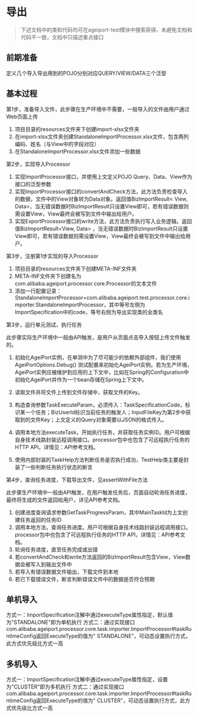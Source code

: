 # 导出

>下述文档中的类和代码均可在ageiport-test模块中搜索获得，未避免文档和代码不一致，文档中只描述重点接口

## 前期准备

定义几个导入导出用到的POJO分别对应QUERY/VIEW/DATA三个泛型

## 基本过程

第1步，准备导入文件，此步骤在生产环境中不需要，一般导入的文件由用户通过Web页面上传

1. 项目目录的resources文件夹下创建import-xlsx文件夹
2. 在import-xlsx文件夹创建StandaloneImportProcessor.xlsx文件，包含两列编码、姓名（与View中的字段对应）
3. 在StandaloneImportProcessor.xlsx文件添加一些数据

第2步，实现导入Processor

1. 实现ImportProcessor接口，并使用上文定义POJO Query、Data、View作为接口的泛型参数
2. 实现ImportProcessor接口的convertAndCheck方法，此方法负责检查导入的数据，文件中的View对象转为Data对象。返回值BizImportResult<
View, Data>，当无错误数据时BizImportResult只设置View即可，若有错误数据则需设置View，View最终会被写到文件中输出给用户。
3. 实现ExportProcessor接口的write方法，此方法负责执行写入业务逻辑。返回值BizImportResult<View, Data>
   ，当无错误数据时BizImportResult只设置View即可，若有错误数据则需设置View，View最终会被写到文件中输出给用户。


第3步，注册第1步实现的导入Processor

1. 项目目录的resources文件夹下创建META-INF文件夹
2. META-INF文件夹下创建名为com.alibaba.ageiport.processor.core.Processor的文本文件
3. 添加一行配置记录：StandaloneImportProcessor=com.alibaba.ageiport.test.processor.core.importer.StandaloneImportProcessor，其中等号左侧为ImportSpecification中的code，等号右侧为导出实现类的全类名

第3步，运行单元测试，执行任务

此步骤实际生产环境中一般由API触发，是用户从页面点击导入按钮上传文件触发的。

1. 初始化AgeiPort实例，在单测中为了尽可能少的依赖外部组件，我们使用AgeiPortOptions.Debug()
   测试配置来初始化AgeiPort实例。若为生产环境，AgeiPort实例应被维护到应用的上下文中，比如在Spring的Configuration中初始化AgeiPort并作为一个bean存储在Spring上下文中。
2. 读取文件并将文件上传到文件存储中，获取文件的Key。
3. 构造查询参数TaskExecuteParam，必须传入：TaskSpecificationCode，标识某一个任务；BizUserId标识当前任务的触发人；InputFileKey为第2步中获取到的文件Key；上文定义的Query对象需要以JSON的格式传入。

4. 调用本地方法executeTask，开始执行任务，并获取任务实例ID。用户可根据自身技术线路封装远程调用接口。processor包中也包含了可远程执行任务的HTTP
   API，详情见：API参考文档。
5. 使用内部封装的TaskHelp方法判断任务是否执行成功，TestHelp类主要是封装了一些判断任务执行状态的断言

第4步，查询任务进度，下载导出文件，见assertWithFile方法

此步骤生产环境中一般由API触发，在用户触发任务后，页面自动轮询任务进度，最终将生成的文件返回给用户，详见API参考文档。

1. 创建进度查询请求参数GetTaskProgressParam，其中MainTaskId为上文创建任务返回的任务ID
2. 调用本地方法，查询任务进度。用户可根据自身技术线路封装远程调用接口。processor包中也包含了可远程执行任务的HTTP
   API，详情见：API参考文档。
3. 轮询任务进度，直至任务完成或出错
4. 若convertAndCheck和write方法返回的BizImportResult包含View，View数据会被写入到输出文件中
5. 若导入有错误数据文件输出，下载文件到本地
6. 若已下载错误文件，断言判断错误文件中的数据是否符合预期

## 单机导入

方式一：ImportSpecification注解中通过executeType属性指定，默认值为"STANDALONE"即为单机执行
方式二：通过实现接口com.alibaba.ageiport.processor.core.task.importer.ImportProcessor#taskRuntimeConfig返回ExecuteType的值为"
STANDALONE"，可动态设置执行方式，此方式优先级比方式一高

## 多机导入

方式一：ImportSpecification注解中通过executeType属性指定，设置为"CLUSTER"即为多机执行
方式二：通过实现接口com.alibaba.ageiport.processor.core.task.importer.ImportProcessor#taskRuntimeConfig返回ExecuteType的值为"
CLUSTER"，可动态设置执行方式，此方式优先级比方式一高

